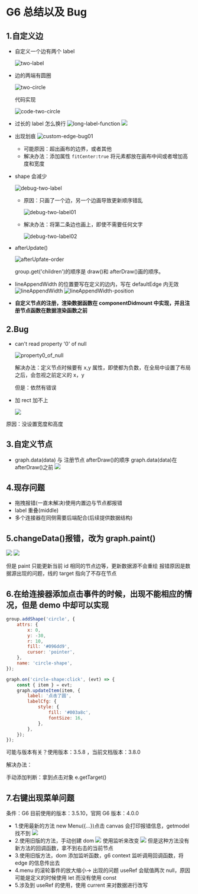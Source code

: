 # G6 总结以及 Bug

## 1.自定义边

-   自定义一个边有两个 label

    ![two-label](img/two-label.png)

-   边的两端有圆圈

    ![two-circle](img/two-circle.png)

    代码实现

    ![code-two-circle](img/code-two-circle.png)

-   过长的 label 怎么换行
    ![long-label-function](img/long-label-function.png)
    ![](img/long-label-in-edge.png)
-   出现划痕
    ![custom-edge-bug01](img/custom-edge-bug01.gif)

    -   可能原因：超出画布的边界，或者其他
    -   解决办法：添加属性 `fitCenter:true` 将元素都放在画布中间或者增加高度和宽度

-   shape 会减少

    ![debug-two-label](img/debug-two-label.png)

    -   原因：只画了一个边，另一个边画导致更新顺序错乱

        ![debug-two-label01](img/debug-two-label01.png)

    -   解决办法：将第二条边也画上，即使不需要任何文字

        ![debug-two-label02](img/debug-two-label02.png)

-   afterUpdate()

    ![afterUpfate-order](img/afterUpfate-order.png)

    group.get('children')的顺序是 draw()和 afterDraw()画的顺序。

-   lineAppendWidth 的位置要写在定义的边内，写在 defaultEdge 内无效
    ![lineAppendWidth](img/lineAppendWidth.png)
    ![lineAppendWidth-position](img/lineAppendWidth-position.png)

-   **自定义节点的注册，渲染数据函数在 componentDidmount 中实现，并且注册节点函数在数据渲染函数之前**

## 2.Bug

-   can't read property '0' of null

    ![property0_of_null](img/property0_of_null.png)

    解决办法：定义节点时候要有 x,y 属性，即使都为负数，在全局中设置了布局之后，会忽视之前定义的 x，y

    但是：依然有错误

-   加 rect 加不上

    ![](img/rect%E5%8A%A0%E4%B8%8D%E4%B8%8A.png)

原因：没设置宽度和高度

## 3.自定义节点

-   graph.data(data) 与 注册节点 afterDraw()的顺序
    graph.data(data)在 afterDraw()之前
    ![](img/%E6%B7%BB%E5%8A%A0%E8%BF%9E%E6%8E%A5%E5%99%A8%E4%B8%8D%E8%A1%8C.png)

## 4.现存问题

-   拖拽报错(一直未解决)使用内置边与节点都报错
-   label 重叠(middle)
-   多个连接器在同侧需要后端配合(后续提供数据结构)

## 5.changeData()报错，改为 graph.paint()

![](img/destroy%20of%20undefined.png)
![](img/graph-paint.png)

但是 paint 只能更新当前 id 相同的节点边等，更新数据源不会重绘
报错原因是数据源出现的问题，线的 target 指向了不存在节点

## 6.在给连接器添加点击事件的时候，出现不能相应的情况，但是 demo 中却可以实现

```js
group.addShape('circle', {
    attrs: {
        x: 0,
        y: -30,
        r: 10,
        fill: '#096dd9',
        cursor: 'pointer',
    },
    name: 'circle-shape',
});

graph.on('circle-shape:click', (evt) => {
    const { item } = evt;
    graph.updateItem(item, {
        label: '点击了圆',
        labelCfg: {
            style: {
                fill: '#003a8c',
                fontSize: 16,
            },
        },
    });
});
```

可能与版本有关？使用版本：3.5.8 ，当前文档版本：3.8.0

解决办法：

手动添加判断：拿到点击对象 e.getTarget()

## 7.右键出现菜单问题

条件：G6 目前使用的版本：3.5.10，官网 G6 版本：4.0.0

-   1.使用最新的方法 new Menu({...})点击 canvas 会打印报错信息，getmodel 找不到
    ![](img/g6%20contextMenu.png)
-   2.使用旧版的方法，手动创建 dom
    ![](img/g6%20contextMenuOldV.png)
    使用监听来改变
    ![](img/g6contextMenuListener.png)
    但是这种方法没有新方法的回调函数，拿不到右击的当前节点
-   3.使用旧版方法，dom 添加监听函数，g6 context 监听调用回调函数，将 edge 的信息传出去
-   4.menu 的滚轮事件的放大缩小-> 出现的问题 useRef 会赋值两次 null，原因可能是定义的时候使用 let 而没有使用 const
-   5.涉及到 useRef 的使用，使用 current 来对数据进行改写
